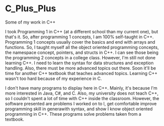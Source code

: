 # C_Plus_Plus
Some of my work in C++


I took Programming 1 in C++ (at a different school than my current one), but that's it. So, after programming 1 concepts, I am 100% self-taught in C++. Programming 1 concepts usually cover the basics and end with arrays and functions. So, I taught myself all the object oriented programming concepts, the namespace concept, pointers, and structs in C++. I can see those being the programming 2 concepts in a college class. However, I'm still not done learning C++. I need to learn the syntax for data structures and exception handling. Also, there must be more advanced topics out there. Soon it'll be time for another C++ textbook that teaches advanced topics. Learning C++ wasn't too hard because of my experience in C.

I don't have many programs to display here in C++. Mainly, it's because I'm more interested in Java, C#, and C. Also, my university does not teach C++, so I couldn't spent a lot of time with C++ inside the classroom. However, the software presented are problems I worked on to l, get comfortable improve programming skill in generawith syntax, and show I know object oriented programming in C++. These programs solve problems taken from a textbook.

